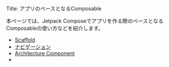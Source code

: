 Title: アプリのベースとなるComposable

本ページでは、Jetpack Composeでアプリを作る際のベースとなるComposableの使い方などを紹介します。

- [Scaffold](./scaffold/index.html)
- [ナビゲーション](./navigation/index.html)
- [Architecture Component](./arch/index.html)
- 
